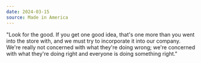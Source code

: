 ```yaml
---
date: 2024-03-15
source: Made in America
---
```


"Look for the good. If you get one good idea, that's one more than you went into the store with, and we must try to incorporate it into our company. We're really not concerned with what they're doing wrong; we're concerned with what they're doing right and everyone is doing something right."
